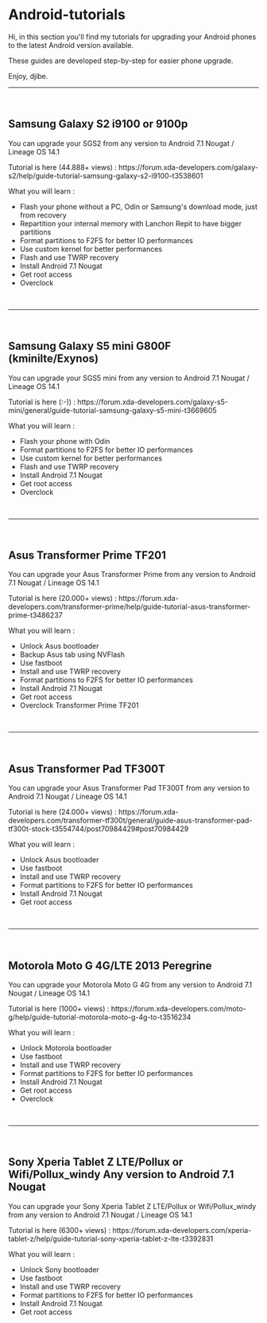 # Android-tutorials

<p>Hi, in this section you'll find my tutorials for upgrading your Android phones to the latest Android version available.</p>
<p>These guides are developed step-by-step for easier phone upgrade.</p>
<p>Enjoy, djibe.</p>
<hr>
<br>
<h2>Samsung Galaxy S2 i9100 or 9100p</h2>
<p>You can upgrade your SGS2 from any version to Android 7.1 Nougat / Lineage OS 14.1</p>
<p>Tutorial is here (44.888+ views) : https://forum.xda-developers.com/galaxy-s2/help/guide-tutorial-samsung-galaxy-s2-i9100-t3538601</p>
<p>What you will learn :</p>
<ul>
<li>Flash your phone without a PC, Odin or Samsung's download mode, just from recovery</li>
<li>Repartition your internal memory with Lanchon Repit to have bigger partitions</li>
<li>Format partitions to F2FS for better IO performances</li>
<li>Use custom kernel for better performances</li>
<li>Flash and use TWRP recovery</li>
<li>Install Android 7.1 Nougat</li>
<li>Get root access</li>
<li>Overclock</li>
</ul>
<br>
<hr>
<br>
<h2>Samsung Galaxy S5 mini G800F (kminilte/Exynos)</h2>
<p>You can upgrade your SGS5 mini from any version to Android 7.1 Nougat / Lineage OS 14.1</p>
<p>Tutorial is here (:-)) : https://forum.xda-developers.com/galaxy-s5-mini/general/guide-tutorial-samsung-galaxy-s5-mini-t3669605</p>
<p>What you will learn :</p>
<ul>
<li>Flash your phone with Odin</li>
<li>Format partitions to F2FS for better IO performances</li>
<li>Use custom kernel for better performances</li>
<li>Flash and use TWRP recovery</li>
<li>Install Android 7.1 Nougat</li>
<li>Get root access</li>
<li>Overclock</li>
</ul>
<br>
<hr>
<br>
<h2>Asus Transformer Prime TF201</h2>
<p>You can upgrade your Asus Transformer Prime from any version to Android 7.1 Nougat / Lineage OS 14.1</p>
<p>Tutorial is here (20.000+ views) : https://forum.xda-developers.com/transformer-prime/help/guide-tutorial-asus-transformer-prime-t3486237</p>
<p>What you will learn :</p>
<ul>
<li>Unlock Asus bootloader</li>
<li>Backup Asus tab using NVFlash</li>
<li>Use fastboot</li>
<li>Install and use TWRP recovery</li>
<li>Format partitions to F2FS for better IO performances</li>
<li>Install Android 7.1 Nougat</li>
<li>Get root access</li>
<li>Overclock Transformer Prime TF201</li>
</ul>
<br>
<hr>
<br>
<h2>Asus Transformer Pad TF300T</h2>
<p>You can upgrade your Asus Transformer Pad TF300T from any version to Android 7.1 Nougat / Lineage OS 14.1</p>
<p>Tutorial is here (24.000+ views) : https://forum.xda-developers.com/transformer-tf300t/general/guide-asus-transformer-pad-tf300t-stock-t3554744/post70984429#post70984429</p>
<p>What you will learn :</p>
<ul>
<li>Unlock Asus bootloader</li>
<li>Use fastboot</li>
<li>Install and use TWRP recovery</li>
<li>Format partitions to F2FS for better IO performances</li>
<li>Install Android 7.1 Nougat</li>
<li>Get root access</li>
</ul>
<br>
<hr>
<br>
<h2>Motorola Moto G 4G/LTE 2013 Peregrine</h2>
<p>You can upgrade your Motorola Moto G 4G from any version to Android 7.1 Nougat / Lineage OS 14.1</p>
<p>Tutorial is here (1000+ views) : https://forum.xda-developers.com/moto-g/help/guide-tutorial-motorola-moto-g-4g-to-t3516234</p>
<p>What you will learn :</p>
<ul>
<li>Unlock Motorola bootloader</li>
<li>Use fastboot</li>
<li>Install and use TWRP recovery</li>
<li>Format partitions to F2FS for better IO performances</li>
<li>Install Android 7.1 Nougat</li>
<li>Get root access</li>
<li>Overclock</li>
</ul>
<br>
<hr>
<br>
<h2>Sony Xperia Tablet Z LTE/Pollux or Wifi/Pollux_windy Any version to Android 7.1 Nougat</h2>
<p>You can upgrade your Sony Xperia Tablet Z LTE/Pollux or Wifi/Pollux_windy from any version to Android 7.1 Nougat / Lineage OS 14.1</p>
<p>Tutorial is here (6300+ views) : https://forum.xda-developers.com/xperia-tablet-z/help/guide-tutorial-sony-xperia-tablet-z-lte-t3392831</p>
<p>What you will learn :</p>
<ul>
<li>Unlock Sony bootloader</li>
<li>Use fastboot</li>
<li>Install and use TWRP recovery</li>
<li>Format partitions to F2FS for better IO performances</li>
<li>Install Android 7.1 Nougat</li>
<li>Get root access</li>
</ul>
